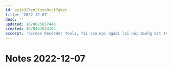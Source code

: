 ```yaml
---
id: syjk32lznliuso9cct7gkzu
title: '2022-12-07'
desc: ''
updated: 1670625657440
created: 1670447834194
excerpt: 'Screen Recorder Tools, Tại sao mọi người lại nói miếng bít tết hoàn hảo là chỉ ở mức tái chín?'
---
```

# Notes 2022-12-07